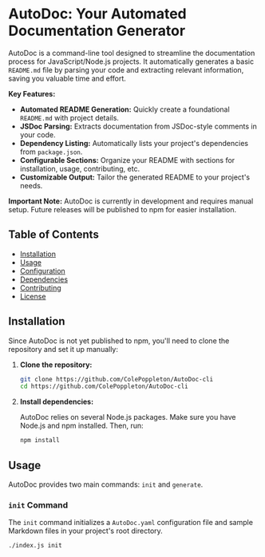 # AutoDoc: Your Automated Documentation Generator

AutoDoc is a command-line tool designed to streamline the documentation process for JavaScript/Node.js projects. It automatically generates a basic `README.md` file by parsing your code and extracting relevant information, saving you valuable time and effort.

**Key Features:**

* **Automated README Generation:** Quickly create a foundational `README.md` with project details.
* **JSDoc Parsing:** Extracts documentation from JSDoc-style comments in your code.
* **Dependency Listing:** Automatically lists your project's dependencies from `package.json`.
* **Configurable Sections:** Organize your README with sections for installation, usage, contributing, etc.
* **Customizable Output:** Tailor the generated README to your project's needs.

**Important Note:** AutoDoc is currently in development and requires manual setup.  Future releases will be published to npm for easier installation.

## Table of Contents

* [Installation](#installation)
* [Usage](#usage)
* [Configuration](#configuration)
* [Dependencies](#dependencies)
* [Contributing](#contributing)
* [License](#license)

## Installation

Since AutoDoc is not yet published to npm, you'll need to clone the repository and set it up manually:

1.  **Clone the repository:**

    ```bash
    git clone https://github.com/ColePoppleton/AutoDoc-cli
    cd https://github.com/ColePoppleton/AutoDoc-cli
    ```

2.  **Install dependencies:**

    AutoDoc relies on several Node.js packages. Make sure you have Node.js and npm installed. Then, run:

    ```bash
    npm install
    ```

## Usage

AutoDoc provides two main commands: `init` and `generate`.

### `init` Command

The `init` command initializes a `AutoDoc.yaml` configuration file and sample Markdown files in your project's root directory.

```bash
./index.js init
